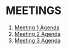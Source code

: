 # MEETINGS

1. [Meeting 1 Agenda](https://docs.google.com/document/d/1l6EyOyYNJdL5NdNChvFTPVkYWadch3x4P39bkgV3HjY/edit?usp=sharing)
2. [Meeting 2 Agenda](https://docs.google.com/document/d/1ZiIEdiTrccROEo7wN36hoeKXy_DnBQEfXzO4sEvx2eA/edit?usp=sharing)
3. [Meeting 3 Agenda](https://docs.google.com/document/d/1AAsfsD1TKPA8-oQ_2zlKcsjydJaIER9U26FqFD5t07c/edit?usp=sharing)
